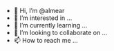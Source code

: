 - 👋 Hi, I’m @almear
- 👀 I’m interested in ...
- 🌱 I’m currently learning ...
- 💞️ I’m looking to collaborate on ...
- 📫 How to reach me ...

<!---
almear/almear is a ✨ special ✨ repository because its `README.md` (this file) appears on your GitHub profile.
You can click the Preview link to take a look at your changes.
--->
